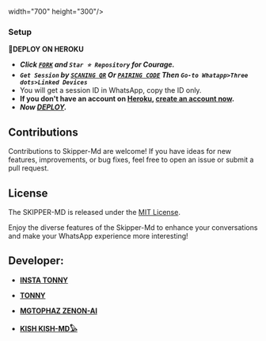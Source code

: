 width="700" height="300"/>



### Setup

**📌DEPLOY ON HEROKU**
   - ***Click [`FORK`](https://github.com/Tonny408/Skipper-Md/fork) and `Star ⭐ Repository` for Courage.***
   - ***`Get Session` by [`SCANING QR`](https://skipper-md-qr-9aafe93739d9.herokuapp.com) Or [`PAIRING CODE`](https://skipper-md-pair-e9a3d52b61ee.herokuapp.com/pair) Then `Go-to Whatapp>Three dots>Linked Devices`***
   - You will get a session ID in WhatsApp, copy the ID only.
   - **If you don't have an account on [Heroku](https://signup.heroku.com/), [create an account now](https://signup.heroku.com/).**
   - ***Now [DEPLOY](https://dashboard.heroku.com/new?template=https://github.com/Tonny408/Skipper-Md).***

## Contributions

Contributions to Skipper-Md are welcome! If you have ideas for new features, improvements, or bug fixes, feel free to open an issue or submit a pull request.

## License

The SKIPPER-MD is released under the [MIT License](https://opensource.org/licenses/MIT).

Enjoy the diverse features of the Skipper-Md  to enhance your conversations and make your WhatsApp experience more interesting!

## Developer:

- [**INSTA TONNY**](https://instagram.com/homabayian)
- [**TONNY**](https://wa.me/254798780465)

- [**MGTOPHAZ ZENON-AI**](https://wa.me/254705243111)

- [**KISH KISH-MD𓅃**](https://wa.me/254745936840)
